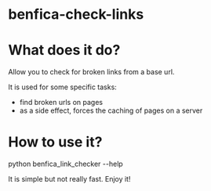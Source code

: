 # benfica-check-links

# What does it do?

Allow you to check for broken links from a base url.

It is used for some specific tasks:
- find broken urls on pages
- as a side effect, forces the caching of pages on a server

# How to use it?

python benfica_link_checker --help

It is simple but not really fast. Enjoy it!
